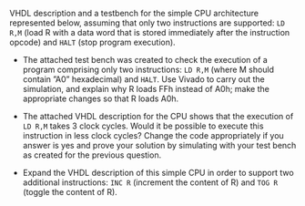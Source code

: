 VHDL description and a testbench for the simple CPU architecture represented below, assuming that only two instructions are supported: `LD R,M` (load R with a data word that is stored immediately after the instruction opcode) and `HALT` (stop program execution).

* The attached test bench was created to check the execution of a program comprising only two instructions: `LD R,M` (where M should contain ”A0” hexadecimal) and `HALT`. Use Vivado to carry out the simulation, and explain why R loads FFh instead of A0h; make the appropriate changes so that R loads A0h.

* The attached VHDL description for the CPU shows that the execution of `LD R,M` takes 3 clock cycles. Would it be possible to execute this instruction in less clock cycles? Change the code appropriately if you answer is yes and prove your solution by simulating with your test bench as created for the previous question.

* Expand the VHDL description of this simple CPU in order to support two additional instructions: `INC R` (increment the content of R) and `TOG R` (toggle the content of R).
